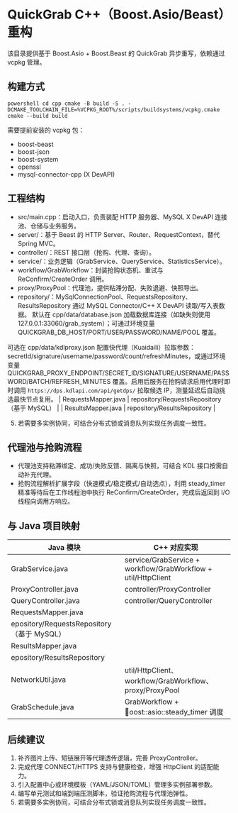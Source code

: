 # QuickGrab C++（Boost.Asio/Beast）重构

该目录提供基于 Boost.Asio + Boost.Beast 的 QuickGrab 异步重写，依赖通过 vcpkg 管理。

## 构建方式

`powershell
cd cpp
cmake -B build -S . -DCMAKE_TOOLCHAIN_FILE=%VCPKG_ROOT%/scripts/buildsystems/vcpkg.cmake
cmake --build build
`

需要提前安装的 vcpkg 包：

- boost-beast
- boost-json
- boost-system
- openssl
- mysql-connector-cpp (X DevAPI)

## 工程结构

- src/main.cpp：启动入口，负责装配 HTTP 服务器、MySQL X DevAPI 连接池、仓储与业务服务。
- server/：基于 Beast 的 HTTP Server、Router、RequestContext，替代 Spring MVC。
- controller/：REST 接口层（抢购、代理、查询）。
- service/：业务逻辑（GrabService、QueryService、StatisticsService）。
- workflow/GrabWorkflow：封装抢购状态机、重试与 ReConfirm/CreateOrder 调用。
- proxy/ProxyPool：代理池，提供粘滞分配、失败退避、快照导出。
- repository/：MySqlConnectionPool、RequestsRepository、ResultsRepository 通过 MySQL Connector/C++ X DevAPI 读取/写入表数据。
默认在 cpp/data/database.json 加载数据库连接（如缺失则使用 127.0.0.1:33060/grab_system）；可通过环境变量 QUICKGRAB_DB_HOST/PORT/USER/PASSWORD/NAME/POOL 覆盖。

可选在 cpp/data/kdlproxy.json 配置快代理（Kuaidaili）拉取参数：secretId/signature/username/password/count/refreshMinutes，或通过环境变量 QUICKGRAB_PROXY_ENDPOINT/SECRET_ID/SIGNATURE/USERNAME/PASSWORD/BATCH/REFRESH_MINUTES 覆盖。启用后服务在抢购请求启用代理时即时调用 `https://dps.kdlapi.com/api/getdps/` 拉取候选 IP，测量延迟后自动挑选最快节点复用。
| RequestsMapper.java | repository/RequestsRepository（基于 MySQL） |
| ResultsMapper.java | repository/ResultsRepository |

5. 若需要多实例协同，可结合分布式锁或消息队列实现任务调度一致性。

## 代理池与抢购流程

- 代理池支持粘滞绑定、成功/失败反馈、隔离与快照，可结合 KDL 接口按需自动补充代理。
- 抢购流程解析扩展字段（快速模式/稳定模式/自动选点），利用 steady_timer 精准等待后在工作线程池中执行 ReConfirm/CreateOrder，完成后返回到 I/O 线程向调用方响应。

## 与 Java 项目映射

| Java 模块 | C++ 对应实现 |
|-----------|--------------|
| GrabService.java | service/GrabService + workflow/GrabWorkflow + util/HttpClient |
| ProxyController.java | controller/ProxyController |
| QueryController.java | controller/QueryController |
| RequestsMapper.java | 
epository/RequestsRepository（基于 MySQL） |
| ResultsMapper.java | 
epository/ResultsRepository |
| NetworkUtil.java | util/HttpClient、workflow/GrabWorkflow、proxy/ProxyPool |
| GrabSchedule.java | GrabWorkflow + oost::asio::steady_timer 调度 |

## 后续建议

1. 补齐图片上传、短链展开等代理透传逻辑，完善 ProxyController。
2. 完成代理 CONNECT/HTTPS 支持与健康检查，增强 HttpClient 的适配能力。
3. 引入配置中心或环境模板（YAML/JSON/TOML）管理多实例部署参数。
4. 编写单元测试和端到端压测脚本，验证抢购流程与代理池弹性。
5. 若需要多实例协同，可结合分布式锁或消息队列实现任务调度一致性。
